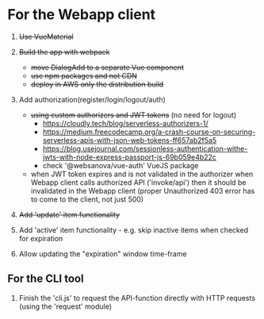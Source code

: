 # For the Webapp client
1. ~~Use VueMaterial~~

2. ~~Build the app with webpack~~
	- ~~move DialogAdd to a separate Vue component~~
	- ~~use npm packages and not CDN~~
	- ~~deploy in AWS only the distribution build~~

3. Add authorization(register/login/logout/auth)
	- ~~using custom authorizers and JWT tokens~~ (no need for logout)
		- https://cloudly.tech/blog/serverless-authorizers-1/
		- https://medium.freecodecamp.org/a-crash-course-on-securing-serverless-apis-with-json-web-tokens-ff657ab2f5a5
		- https://blog.usejournal.com/sessionless-authentication-withe-jwts-with-node-express-passport-js-69b059e4b22c
		- check '@websanova/vue-auth' VueJS package
	- when JWT token expires and is not validated in the authorizer when Webapp client calls authorized API ('invoke/api')
		then it should be invalidated in the Webapp client
		(proper Unauthorized 403 error has to come to the client, not just 500)

4. ~~Add 'update' item functionality~~

5. Add 'active' item functionality - e.g. skip inactive items when checked for expiration

6. Allow updating the "expiration" window time-frame


## For the CLI tool
1. Finish the 'cli.js' to request the API-function directly with HTTP requests (using the 'request' module) 

